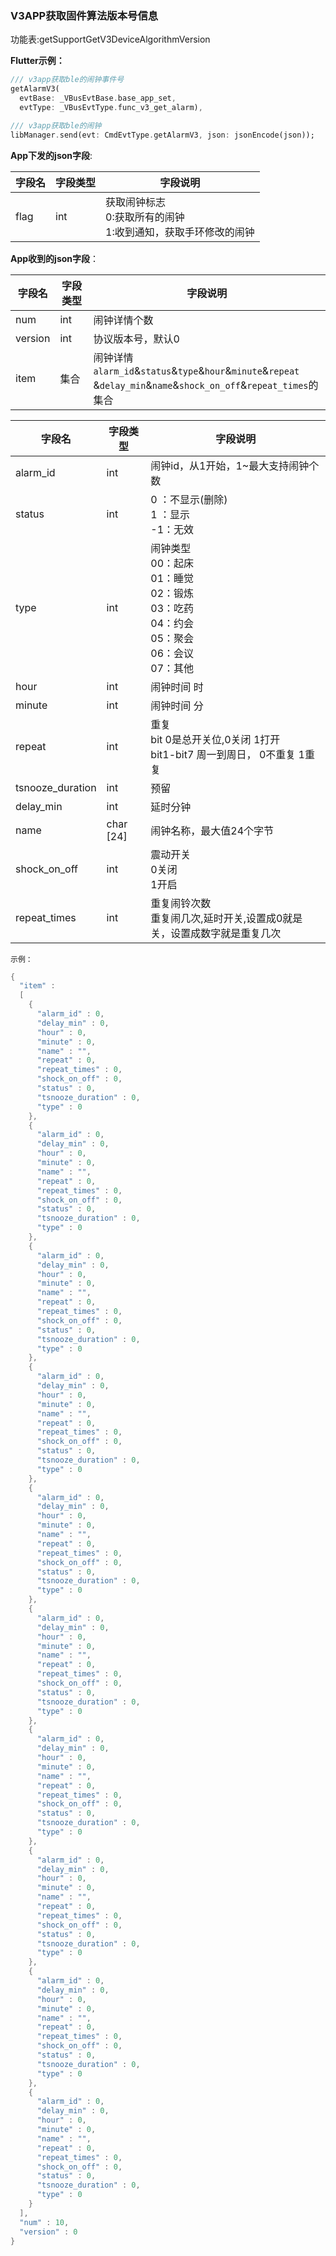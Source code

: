 ### V3APP获取固件算法版本号信息


功能表:getSupportGetV3DeviceAlgorithmVersion

**Flutter示例：**

```dart
/// v3app获取ble的闹钟事件号
getAlarmV3(
  evtBase: _VBusEvtBase.base_app_set,
  evtType: _VBusEvtType.func_v3_get_alarm),

/// v3app获取ble的闹钟
libManager.send(evt: CmdEvtType.getAlarmV3, json: jsonEncode(json));
```



**App下发的json字段**:

| 字段名 | 字段类型 | 字段说明                                                     |
| ------ | -------- | ------------------------------------------------------------ |
| flag   | int      | 获取闹钟标志<br />0:获取所有的闹钟<br />1:收到通知，获取手环修改的闹钟 |

**App收到的json字段**：

| 字段名  | 字段类型 | 字段说明                                                     |
| ------- | -------- | ------------------------------------------------------------ |
| num     | int      | 闹钟详情个数                                                 |
| version | int      | 协议版本号，默认0                                            |
| item    | 集合     | 闹钟详情<br />`alarm_id`&`status`&`type`&`hour`&`minute`&`repeat`<br />&`delay_min`&`name`&`shock_on_off`&`repeat_times`的集合 |

| 字段名           | 字段类型  | 字段说明                                                     |
| ---------------- | --------- | ------------------------------------------------------------ |
| alarm_id         | int       | 闹钟id，从1开始，1~最大支持闹钟个数                          |
| status           | int       | 0 ：不显示(删除) <br />1 ：显示<br />-1：无效                |
| type             | int       | 闹钟类型<br />00：起床<br />01：睡觉<br />02：锻炼<br />03：吃药<br />04：约会<br />05：聚会<br />06：会议<br />07：其他 |
| hour             | int       | 闹钟时间 时                                                  |
| minute           | int       | 闹钟时间 分                                                  |
| repeat           | int       | 重复<br />bit 0是总开关位,0关闭 1打开<br />bit1-bit7 周一到周日， 0不重复 1重复 |
| tsnooze_duration | int       | 预留                                                         |
| delay_min        | int       | 延时分钟                                                     |
| name             | char [24] | 闹钟名称，最大值24个字节                                     |
| shock_on_off     | int       | 震动开关<br />0关闭 <br />1开启                              |
| repeat_times     | int       | 重复闹铃次数 <br />重复闹几次,延时开关,设置成0就是关，设置成数字就是重复几次 |

`示例：`

```c
{
  "item" :
  [
    {
      "alarm_id" : 0,
      "delay_min" : 0,
      "hour" : 0,
      "minute" : 0,
      "name" : "",
      "repeat" : 0,
      "repeat_times" : 0,
      "shock_on_off" : 0,
      "status" : 0,
      "tsnooze_duration" : 0,
      "type" : 0
    },
    {
      "alarm_id" : 0,
      "delay_min" : 0,
      "hour" : 0,
      "minute" : 0,
      "name" : "",
      "repeat" : 0,
      "repeat_times" : 0,
      "shock_on_off" : 0,
      "status" : 0,
      "tsnooze_duration" : 0,
      "type" : 0
    },
    {
      "alarm_id" : 0,
      "delay_min" : 0,
      "hour" : 0,
      "minute" : 0,
      "name" : "",
      "repeat" : 0,
      "repeat_times" : 0,
      "shock_on_off" : 0,
      "status" : 0,
      "tsnooze_duration" : 0,
      "type" : 0
    },
    {
      "alarm_id" : 0,
      "delay_min" : 0,
      "hour" : 0,
      "minute" : 0,
      "name" : "",
      "repeat" : 0,
      "repeat_times" : 0,
      "shock_on_off" : 0,
      "status" : 0,
      "tsnooze_duration" : 0,
      "type" : 0
    },
    {
      "alarm_id" : 0,
      "delay_min" : 0,
      "hour" : 0,
      "minute" : 0,
      "name" : "",
      "repeat" : 0,
      "repeat_times" : 0,
      "shock_on_off" : 0,
      "status" : 0,
      "tsnooze_duration" : 0,
      "type" : 0
    },
    {
      "alarm_id" : 0,
      "delay_min" : 0,
      "hour" : 0,
      "minute" : 0,
      "name" : "",
      "repeat" : 0,
      "repeat_times" : 0,
      "shock_on_off" : 0,
      "status" : 0,
      "tsnooze_duration" : 0,
      "type" : 0
    },
    {
      "alarm_id" : 0,
      "delay_min" : 0,
      "hour" : 0,
      "minute" : 0,
      "name" : "",
      "repeat" : 0,
      "repeat_times" : 0,
      "shock_on_off" : 0,
      "status" : 0,
      "tsnooze_duration" : 0,
      "type" : 0
    },
    {
      "alarm_id" : 0,
      "delay_min" : 0,
      "hour" : 0,
      "minute" : 0,
      "name" : "",
      "repeat" : 0,
      "repeat_times" : 0,
      "shock_on_off" : 0,
      "status" : 0,
      "tsnooze_duration" : 0,
      "type" : 0
    },
    {
      "alarm_id" : 0,
      "delay_min" : 0,
      "hour" : 0,
      "minute" : 0,
      "name" : "",
      "repeat" : 0,
      "repeat_times" : 0,
      "shock_on_off" : 0,
      "status" : 0,
      "tsnooze_duration" : 0,
      "type" : 0
    },
    {
      "alarm_id" : 0,
      "delay_min" : 0,
      "hour" : 0,
      "minute" : 0,
      "name" : "",
      "repeat" : 0,
      "repeat_times" : 0,
      "shock_on_off" : 0,
      "status" : 0,
      "tsnooze_duration" : 0,
      "type" : 0
    }
  ],
  "num" : 10,
  "version" : 0
}
```
